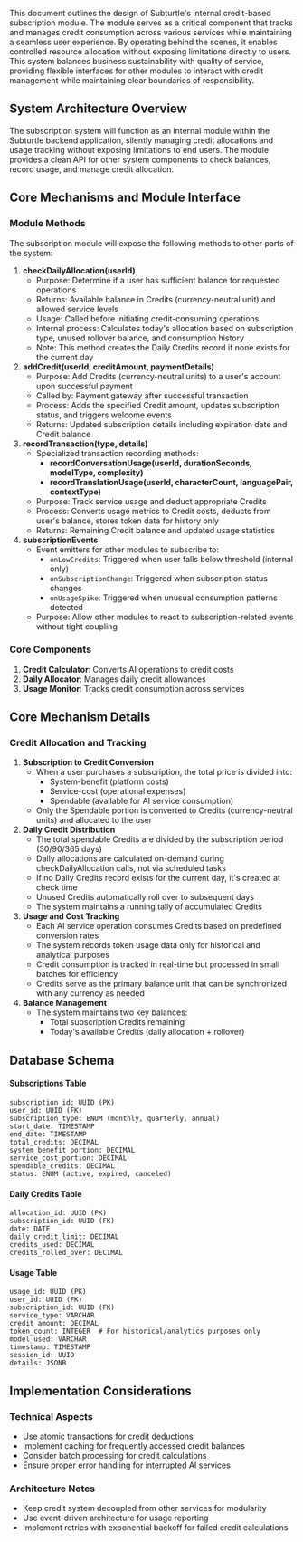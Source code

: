 This document outlines the design of Subturtle's internal credit-based subscription module. The module serves as a critical component that tracks and manages credit consumption across various services while maintaining a seamless user experience. By operating behind the scenes, it enables controlled resource allocation without exposing limitations directly to users. This system balances business sustainability with quality of service, providing flexible interfaces for other modules to interact with credit management while maintaining clear boundaries of responsibility.

## System Architecture Overview

The subscription system will function as an internal module within the Subturtle backend application, silently managing credit allocations and usage tracking without exposing limitations to end users. The module provides a clean API for other system components to check balances, record usage, and manage credit allocation.

## Core Mechanisms and Module Interface

### Module Methods

The subscription module will expose the following methods to other parts of the system:

1. **checkDailyAllocation(userId)**
    *   Purpose: Determine if a user has sufficient balance for requested operations
    *   Returns: Available balance in Credits (currency-neutral unit) and allowed service levels
    *   Usage: Called before initiating credit-consuming operations
    *   Internal process: Calculates today's allocation based on subscription type, unused rollover balance, and consumption history
    *   Note: This method creates the Daily Credits record if none exists for the current day
2. **addCredit(userId, creditAmount, paymentDetails)**
    *   Purpose: Add Credits (currency-neutral units) to a user's account upon successful payment
    *   Called by: Payment gateway after successful transaction
    *   Process: Adds the specified Credit amount, updates subscription status, and triggers welcome events
    *   Returns: Updated subscription details including expiration date and Credit balance
3. **recordTransaction(type, details)**
    *   Specialized transaction recording methods:
        *   **recordConversationUsage(userId, durationSeconds, modelType, complexity)**
        *   **recordTranslationUsage(userId, characterCount, languagePair, contextType)**
    *   Purpose: Track service usage and deduct appropriate Credits
    *   Process: Converts usage metrics to Credit costs, deducts from user's balance, stores token data for history only
    *   Returns: Remaining Credit balance and updated usage statistics
4. **subscriptionEvents**
    *   Event emitters for other modules to subscribe to:
        *   `onLowCredits`: Triggered when user falls below threshold (internal only)
        *   `onSubscriptionChange`: Triggered when subscription status changes
        *   `onUsageSpike`: Triggered when unusual consumption patterns detected
    *   Purpose: Allow other modules to react to subscription-related events without tight coupling

### Core Components

1. **Credit Calculator**: Converts AI operations to credit costs
2. **Daily Allocator**: Manages daily credit allowances
3. **Usage Monitor**: Tracks credit consumption across services

## Core Mechanism Details

### Credit Allocation and Tracking

1. **Subscription to Credit Conversion**
    *   When a user purchases a subscription, the total price is divided into:
        *   System-benefit (platform costs)
        *   Service-cost (operational expenses)
        *   Spendable (available for AI service consumption)
    *   Only the Spendable portion is converted to Credits (currency-neutral units) and allocated to the user
2. **Daily Credit Distribution**
    *   The total spendable Credits are divided by the subscription period (30/90/365 days)
    *   Daily allocations are calculated on-demand during checkDailyAllocation calls, not via scheduled tasks
    *   If no Daily Credits record exists for the current day, it's created at check time
    *   Unused Credits automatically roll over to subsequent days
    *   The system maintains a running tally of accumulated Credits
3. **Usage and Cost Tracking**
    *   Each AI service operation consumes Credits based on predefined conversion rates
    *   The system records token usage data only for historical and analytical purposes
    *   Credit consumption is tracked in real-time but processed in small batches for efficiency
    *   Credits serve as the primary balance unit that can be synchronized with any currency as needed
4. **Balance Management**
    *   The system maintains two key balances:
        *   Total subscription Credits remaining
        *   Today's available Credits (daily allocation + rollover)

## Database Schema

#### Subscriptions Table

```plain
subscription_id: UUID (PK)
user_id: UUID (FK)
subscription_type: ENUM (monthly, quarterly, annual)
start_date: TIMESTAMP
end_date: TIMESTAMP
total_credits: DECIMAL
system_benefit_portion: DECIMAL
service_cost_portion: DECIMAL
spendable_credits: DECIMAL
status: ENUM (active, expired, canceled)
```

#### Daily Credits Table

```plain
allocation_id: UUID (PK)
subscription_id: UUID (FK)
date: DATE
daily_credit_limit: DECIMAL
credits_used: DECIMAL
credits_rolled_over: DECIMAL
```

#### Usage Table

```plain
usage_id: UUID (PK)
user_id: UUID (FK)
subscription_id: UUID (FK)
service_type: VARCHAR
credit_amount: DECIMAL
token_count: INTEGER  # For historical/analytics purposes only
model_used: VARCHAR
timestamp: TIMESTAMP
session_id: UUID
details: JSONB
```

## Implementation Considerations

### Technical Aspects

*   Use atomic transactions for credit deductions
*   Implement caching for frequently accessed credit balances
*   Consider batch processing for credit calculations
*   Ensure proper error handling for interrupted AI services

### Architecture Notes

*   Keep credit system decoupled from other services for modularity
*   Use event-driven architecture for usage reporting
*   Implement retries with exponential backoff for failed credit calculations
